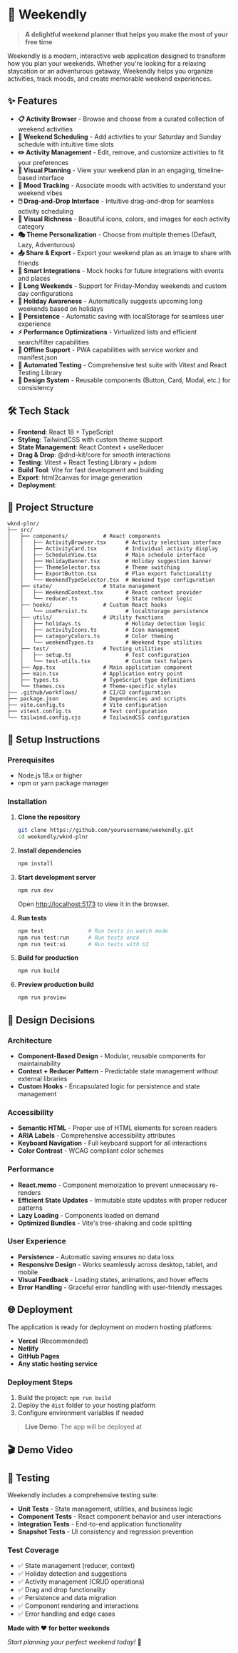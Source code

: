 # 🎉 Weekendly

> **A delightful weekend planner that helps you make the most of your free time**

Weekendly is a modern, interactive web application designed to transform how you plan your weekends. Whether you're looking for a relaxing staycation or an adventurous getaway, Weekendly helps you organize activities, track moods, and create memorable weekend experiences.

## ✨ Features

- **📋 Activity Browser** - Browse and choose from a curated collection of weekend activities
- **📅 Weekend Scheduling** - Add activities to your Saturday and Sunday schedule with intuitive time slots
- **✏️ Activity Management** - Edit, remove, and customize activities to fit your preferences
- **👀 Visual Planning** - View your weekend plan in an engaging, timeline-based interface
- **🎨 Mood Tracking** - Associate moods with activities to understand your weekend vibes
- **🖱️ Drag-and-Drop Interface** - Intuitive drag-and-drop for seamless activity scheduling
- **🎨 Visual Richness** - Beautiful icons, colors, and images for each activity category
- **🎭 Theme Personalization** - Choose from multiple themes (Default, Lazy, Adventurous)
- **📤 Share & Export** - Export your weekend plan as an image to share with friends
- **🔗 Smart Integrations** - Mock hooks for future integrations with events and places
- **📅 Long Weekends** - Support for Friday-Monday weekends and custom day configurations
- **🎊 Holiday Awareness** - Automatically suggests upcoming long weekends based on holidays
- **💾 Persistence** - Automatic saving with localStorage for seamless user experience
- **⚡ Performance Optimizations** - Virtualized lists and efficient search/filter capabilities
- **📱 Offline Support** - PWA capabilities with service worker and manifest.json
- **🧪 Automated Testing** - Comprehensive test suite with Vitest and React Testing Library
- **🎨 Design System** - Reusable components (Button, Card, Modal, etc.) for consistency

## 🛠️ Tech Stack

- **Frontend**: React 18 + TypeScript
- **Styling**: TailwindCSS with custom theme support
- **State Management**: React Context + useReducer
- **Drag & Drop**: @dnd-kit/core for smooth interactions
- **Testing**: Vitest + React Testing Library + jsdom
- **Build Tool**: Vite for fast development and building
- **Export**: html2canvas for image generation
- **Deployment**: 

## 📁 Project Structure

```
wknd-plnr/
├── src/
│   ├── components/           # React components
│   │   ├── ActivityBrowser.tsx      # Activity selection interface
│   │   ├── ActivityCard.tsx         # Individual activity display
│   │   ├── ScheduleView.tsx         # Main schedule interface
│   │   ├── HolidayBanner.tsx        # Holiday suggestion banner
│   │   ├── ThemeSelector.tsx        # Theme switching
│   │   ├── ExportButton.tsx         # Plan export functionality
│   │   └── WeekendTypeSelector.tsx  # Weekend type configuration
│   ├── state/                # State management
│   │   ├── WeekendContext.tsx       # React context provider
│   │   └── reducer.ts               # State reducer logic
│   ├── hooks/                # Custom React hooks
│   │   └── usePersist.ts            # localStorage persistence
│   ├── utils/                # Utility functions
│   │   ├── holidays.ts              # Holiday detection logic
│   │   ├── activityIcons.ts         # Icon management
│   │   ├── categoryColors.ts        # Color theming
│   │   └── weekendTypes.ts          # Weekend type utilities
│   ├── test/                 # Testing utilities
│   │   ├── setup.ts                 # Test configuration
│   │   └── test-utils.tsx           # Custom test helpers
│   ├── App.tsx               # Main application component
│   ├── main.tsx              # Application entry point
│   ├── types.ts              # TypeScript type definitions
│   └── themes.css            # Theme-specific styles
├── .github/workflows/        # CI/CD configuration
├── package.json              # Dependencies and scripts
├── vite.config.ts            # Vite configuration
├── vitest.config.ts          # Test configuration
└── tailwind.config.cjs       # TailwindCSS configuration
```

## 🚀 Setup Instructions

### Prerequisites
- Node.js 18.x or higher
- npm or yarn package manager

### Installation

1. **Clone the repository**
   ```bash
   git clone https://github.com/yourusername/weekendly.git
   cd weekendly/wknd-plnr
   ```

2. **Install dependencies**
   ```bash
   npm install
   ```

3. **Start development server**
   ```bash
   npm run dev
   ```
   Open [http://localhost:5173](http://localhost:5173) to view it in the browser.

4. **Run tests**
   ```bash
   npm test              # Run tests in watch mode
   npm run test:run      # Run tests once
   npm run test:ui       # Run tests with UI
   ```

5. **Build for production**
   ```bash
   npm run build
   ```

6. **Preview production build**
   ```bash
   npm run preview
   ```

## 🎨 Design Decisions

### Architecture
- **Component-Based Design** - Modular, reusable components for maintainability
- **Context + Reducer Pattern** - Predictable state management without external libraries
- **Custom Hooks** - Encapsulated logic for persistence and state management

### Accessibility
- **Semantic HTML** - Proper use of HTML elements for screen readers
- **ARIA Labels** - Comprehensive accessibility attributes
- **Keyboard Navigation** - Full keyboard support for all interactions
- **Color Contrast** - WCAG compliant color schemes

### Performance
- **React.memo** - Component memoization to prevent unnecessary re-renders
- **Efficient State Updates** - Immutable state updates with proper reducer patterns
- **Lazy Loading** - Components loaded on demand
- **Optimized Bundles** - Vite's tree-shaking and code splitting

### User Experience
- **Persistence** - Automatic saving ensures no data loss
- **Responsive Design** - Works seamlessly across desktop, tablet, and mobile
- **Visual Feedback** - Loading states, animations, and hover effects
- **Error Handling** - Graceful error handling with user-friendly messages

## 🌐 Deployment

The application is ready for deployment on modern hosting platforms:

- **Vercel** (Recommended)
- **Netlify**
- **GitHub Pages**
- **Any static hosting service**

### Deployment Steps
1. Build the project: `npm run build`
2. Deploy the `dist` folder to your hosting platform
3. Configure environment variables if needed

> **Live Demo**: The app will be deployed at 

## 🎬 Demo Video

> 

## 🧪 Testing

Weekendly includes a comprehensive testing suite:

- **Unit Tests** - State management, utilities, and business logic
- **Component Tests** - React component behavior and user interactions
- **Integration Tests** - End-to-end application functionality
- **Snapshot Tests** - UI consistency and regression prevention

### Test Coverage
- ✅ State management (reducer, context)
- ✅ Holiday detection and suggestions
- ✅ Activity management (CRUD operations)
- ✅ Drag and drop functionality
- ✅ Persistence and data migration
- ✅ Component rendering and interactions
- ✅ Error handling and edge cases

**Made with ❤️ for better weekends**

*Start planning your perfect weekend today!* 🎉
